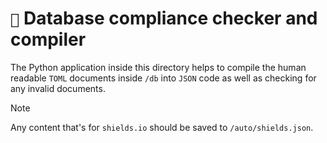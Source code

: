 # `🚦` Database compliance checker and compiler

The Python application inside this directory helps to compile the human readable `TOML` documents inside `/db` into `JSON` code as well as checking for any invalid documents.

> [!NOTE]
> Any content that's for `shields.io` should be saved to `/auto/shields.json`.